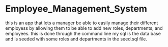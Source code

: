 # Employee_Management_System
this is an app that lets a manager be able to easily manage their different employess by allowing them to be able to add new roles, departments, and employees. this is done through
the command line my sql is the data base and is seeded with some roles and departments in the seed.sql file.
